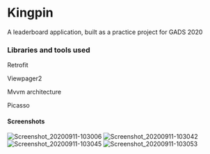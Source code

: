 # Kingpin
A leaderboard application, built as a practice project for GADS 2020

### Libraries and tools used
Retrofit

Viewpager2

Mvvm architecture

Picasso

#### Screenshots
![Screenshot_20200911-103006](https://user-images.githubusercontent.com/40652867/92904050-76f02c80-f41a-11ea-8614-de600553c9d6.png)
![Screenshot_20200911-103042](https://user-images.githubusercontent.com/40652867/92904101-7fe0fe00-f41a-11ea-9b52-101b89aca620.png)
![Screenshot_20200911-103045](https://user-images.githubusercontent.com/40652867/92904142-87a0a280-f41a-11ea-9d65-fc17f4347011.png)
![Screenshot_20200911-103053](https://user-images.githubusercontent.com/40652867/92904291-a868f800-f41a-11ea-826c-4404c1c8add9.png)

